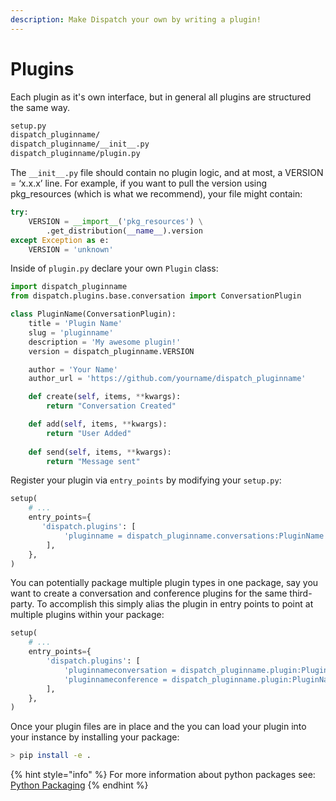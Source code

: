 ```yaml
---
description: Make Dispatch your own by writing a plugin!
---
```


# Plugins

Each plugin as it's own interface, but in general all plugins are structured the same way.

```bash
setup.py
dispatch_pluginname/
dispatch_pluginname/__init__.py
dispatch_pluginname/plugin.py
```

The `__init__.py` file should contain no plugin logic, and at most, a VERSION = ‘x.x.x’ line. For example, if you want to pull the version using pkg\_resources \(which is what we recommend\), your file might contain:

```python
try:
    VERSION = __import__('pkg_resources') \
        .get_distribution(__name__).version
except Exception as e:
    VERSION = 'unknown'
```

Inside of `plugin.py` declare your own `Plugin` class:

```python
import dispatch_pluginname
from dispatch.plugins.base.conversation import ConversationPlugin

class PluginName(ConversationPlugin):
    title = 'Plugin Name'
    slug = 'pluginname'
    description = 'My awesome plugin!'
    version = dispatch_pluginname.VERSION

    author = 'Your Name'
    author_url = 'https://github.com/yourname/dispatch_pluginname'

    def create(self, items, **kwargs):
        return "Conversation Created"

    def add(self, items, **kwargs):
        return "User Added"
    
    def send(self, items, **kwargs):
        return "Message sent"
```

Register your plugin via `entry_points` by modifying your `setup.py`:

```python
setup(
    # ...
    entry_points={
       'dispatch.plugins': [
            'pluginname = dispatch_pluginname.conversations:PluginName'
        ],
    },
)
```

You can potentially package multiple plugin types in one package, say you want to create a conversation and conference plugins for the same third-party. To accomplish this simply alias the plugin in entry points to point at multiple plugins within your package:

```python
setup(
    # ...
    entry_points={
        'dispatch.plugins': [
            'pluginnameconversation = dispatch_pluginname.plugin:PluginNameConversation',
            'pluginnameconference = dispatch_pluginname.plugin:PluginNameConference'
        ],
    },
)
```

Once your plugin files are in place and the you can load your plugin into your instance by installing your package:

```bash
> pip install -e .
```

{% hint style="info" %}
For more information about python packages see: [Python Packaging](https://packaging.python.org/en/latest/distributing.html) 
{% endhint %}

